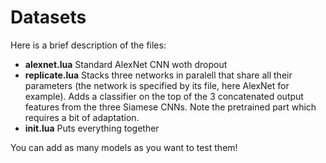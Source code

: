 # Datasets

Here is a brief description of the files:

* __alexnet.lua__ Standard AlexNet CNN woth dropout
* __replicate.lua__ Stacks three networks in paralell that share all their parameters (the network is specified by its file, here AlexNet for example). Adds a classifier on the top of the 3 concatenated output features from the three Siamese CNNs. Note the pretrained part which requires a bit of adaptation.  
* __init.lua__ Puts everything together

You can add as many models as you want to test them!
